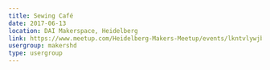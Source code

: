 ```yaml
---
title: Sewing Café
date: 2017-06-13
location: DAI Makerspace, Heidelberg
link: https://www.meetup.com/Heidelberg-Makers-Meetup/events/lkntvlywjbrb/
usergroup: makershd
type: usergroup
---
```

